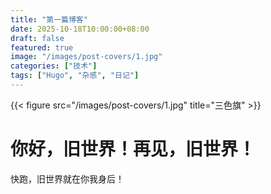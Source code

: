 ```yaml
---
title: "第一篇博客"
date: 2025-10-18T10:00:00+08:00
draft: false
featured: true  
image: "/images/post-covers/1.jpg" 
categories: ["技术"]
tags: ["Hugo", "杂感", "日记"]
---
```


{{< figure src="/images/post-covers/1.jpg" title="三色旗" >}}

# 你好，旧世界！再见，旧世界！

快跑，旧世界就在你我身后！

<!--more-->


